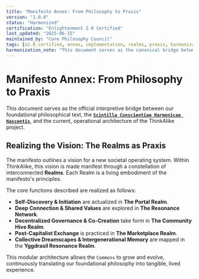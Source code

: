 ```yaml
---
title: "Manifesto Annex: From Philosophy to Praxis"
version: "1.0.0"
status: "Harmonized"
certification: "Enlightenment 2.0 Certified"
last_updated: "2025-06-15"
maintained_by: "Core Philosophy Council"
tags: [e2.0_certified, annex, implementation, realms, praxis, harmonization]
harmonization_note: "This document serves as the canonical bridge between the foundational 'Scintilla' manifesto and the current operational structure of the ThinkAlike project."
---
```


# Manifesto Annex: From Philosophy to Praxis

This document serves as the official interpretive bridge between our foundational philosophical text, the **[`Scintilla Conscientiae Harmonicae Nascentis`](./scintilla_conscientiae_manifesto.md)**, and the current, operational architecture of the ThinkAlike project.

## Realizing the Vision: The Realms as Praxis

The manifesto outlines a vision for a new societal operating system. Within ThinkAlike, this vision is made manifest through a constellation of interconnected **Realms**. Each Realm is a living embodiment of the manifesto's principles.

The core functions described are realized as follows:

-   **Self-Discovery & Initiation** are actualized in **The Portal Realm**.
-   **Deep Connection & Shared Values** are explored in **The Resonance Network**.
-   **Decentralized Governance & Co-Creation** take form in **The Community Hive Realm**.
-   **Post-Capitalist Exchange** is practiced in **The Marketplace Realm**.
-   **Collective Dreamscapes & Intergenerational Memory** are mapped in the **Yggdrasil Resonance Realm**.

This modular architecture allows the `Commons` to grow and evolve, continuously translating our foundational philosophy into tangible, lived experience.
